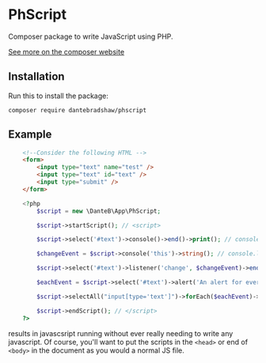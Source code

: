 # PhScript
Composer package to write JavaScript using PHP.

[See more on the composer website](https://packagist.org/packages/dantebradshaw/phscript)

## Installation

Run this to install the package:
```
composer require dantebradshaw/phscript
```

## Example

```html
    <!--Consider the following HTML -->
    <form>
        <input type="text" name="test" />
        <input type="text" id="text" />
        <input type="submit" />
    </form>
```
```php
    <?php
        $script = new \DanteB\App\PhScript;

        $script->startScript(); // <script>

        $script->select('#text')->console()->end()->print(); // console.log(document.querySelector('#text'));

        $changeEvent = $script->console('this')->string(); // console.log(document.querySelector(this)) <- but saved as a PHP string

        $script->select('#text')->listener('change', $changeEvent)->end()->print(); // document.querySelector('#text').addEventListener('change', console.log(document.querySelector(this)));

        $eachEvent = $script->select('#text')->alert('An alert for every input!')->string(); // alert(document.querySelector('#text')) <- but saved as a PHP string

        $script->selectAll("input[type='text']")->forEach($eachEvent)->end()->print(); // document.querySelectorAll("input[type='text']").forEach(function () { alert('An alert for every input!') });

        $script->endScript(); // </script>
    ?>
```

results in javascsript running without ever really needing to write any javascript. Of course, you'll want to put the scripts in the `<head>` or end of `<body>` in the document as you would a normal JS file.
